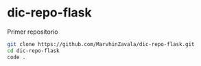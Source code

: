 # dic-repo-flask
Primer repositorio

```bash
git clone https://github.com/MarvhinZavala/dic-repo-flask.git
cd dic-repo-flask
code .
```
